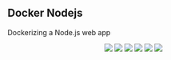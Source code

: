 ## Docker Nodejs

Dockerizing a Node.js web app

<p align="center">
    <img src="https://img.shields.io/github/repo-size/Puthpiseth/Dockerfile-nodejs" />
    <img src="https://img.shields.io/github/issues/Puthpiseth/Dockerfile-nodejs" />
    <img src="https://img.shields.io/github/last-commit/Puthpiseth/Dockerfile-nodejs" />
    <img src="https://img.shields.io/badge/Express-red" />
    <img src="https://img.shields.io/badge/Node-red" />
     <img src="https://img.shields.io/badge/Docker-blue" />
